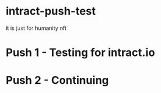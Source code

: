 # intract-push-test
it is just for humanity nft
# Push 1 - Testing for intract.io
# Push 2 - Continuing
